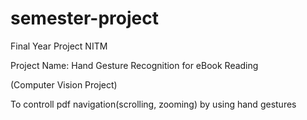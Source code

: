 # semester-project
Final Year Project NITM

Project Name: Hand Gesture Recognition for eBook Reading 

(Computer Vision Project)

To controll pdf navigation(scrolling, zooming) by using hand gestures
